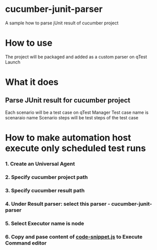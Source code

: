 # cucumber-junit-parser
A sample how to parse jUnit result of cucumber project
# How to use
The project will be packaged and added as a custom parser on qTest Launch
# What it does
## Parse JUnit result for cucumber project
Each scenario will be a test case on qTest Manager
Test case name is scenaraio name
Scenario steps will be test steps of the test case
# How to make automation host execute only scheduled test runs
### 1. Create an Universal Agent
### 2. Specify cucumber project path
### 3. Specify cucumber result path
### 4. Under Result parser: select this parser - cucumber-junit-parser
### 5. Select Executor name is node
### 6. Copy and pase content of [code-snippet.js](./code-snippet.js) to Execute Command editor  

